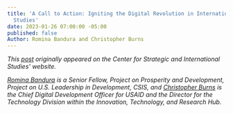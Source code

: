 ```yaml
---
title: 'A Call to Action: Igniting the Digital Revolution in International Development
  Studies'
date: 2023-01-26 07:00:00 -05:00
published: false
Author: Romina Bandura and Christopher Burns
---
```


*This [post](https://www.csis.org/analysis/call-action-igniting-digital-revolution-international-development-studies) originally appeared on the Center for Strategic and International Studies' website.*



*[Romina Bandura](https://www.csis.org/people/romina-bandura) is a Senior Fellow, Project on Prosperity and Development, Project on U.S. Leadership in Development, CSIS, and [Christopher Burns](https://www.linkedin.com/in/christophermburns/) is the Chief Digital Development Officer for USAID and the Director for the Technology Division within the Innovation, Technology, and Research Hub.*